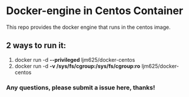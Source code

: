 # Docker-engine in Centos Container

This repo provides the docker engine that runs in the centos image.

## 2 ways to run it:

1. docker run -d **--privileged** ljm625/docker-centos
2. docker run -d **-v /sys/fs/cgroup:/sys/fs/cgroup:ro** ljm625/docker-centos

### Any questions, please submit a issue here, thanks!